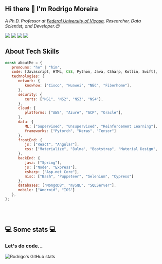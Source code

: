 ## Hi there 👋 I'm Rodrigo Moreira

<p><em>A Ph.D. Professor at <a href="https://www.ufv.br">Federal University of Viçosa</a>, Researcher, Data Scientist, and Developer.😊</br>
</em></p>

[![](https://img.shields.io/badge/LinkedIn-0077B5?style=for-the-badge&logo=linkedin&logoColor=white)](https://www.linkedin.com/in/moreirar/)
[![](https://img.shields.io/badge/Twitter-1DA1F2?style=for-the-badge&logo=twitter&logoColor=white)](https://twitter.com/moreira_r) 
[![](https://img.shields.io/badge/YouTube-FF0000?style=for-the-badge&logo=youtube&logoColor=white)](https://youtu.be/z0B-2YALdq4?si=TWBenE5NoYMg7tIU)
[![](https://img.shields.io/badge/orcid-A6CE39?style=for-the-badge&logo=orcid&logoColor=white)](https://orcid.org/0000-0002-9328-8618)


## About Tech Skills


```javascript
const aboutMe = {
   pronouns: "he" | "him",
   code: [Javascript, HTML, CSS, Python, Java, CSharp, Kotlin, Swift],
   technologies: {
      network: {
         knowhow: ["Cisco", "Huawei", "NEC", "Fiberhome"],
      },
      security: {
         certs: ["NS1", "NS2", "NS3", "NS4"],
      },
      cloud: {
         platforms: ["AWS", "Azure", "GCP", "Oracle"],
      },
      data: {
         ML: ["Supervised", "Unsupervised", "Reinforcement Learning"],
         frameworks: ["Pytorch", "Keras", "Tensor"]
      },
      frontEnd: {
         js: ["React", "Angular"],
         css: ["Materialize", "Bulma", "Bootstrap", "Material Design", "Semantic UI"]
      },
      backEnd: {
         java: ["Spring"],
         js: ["Node", "Express"],
         csharp: ["Asp.net Core"],
         misc: ["Bash", "Puppeteer", "Selenium", "Cypress"]
      },
      databases: ["MongoDB", "mySQL", "SQLServer"],
      mobile: ["Android", "IOS"]
   },
};
```
</br></br>
<h2>💻 Some stats 💻</h2>

### Let's do code...

![Rodrigo's GitHub stats](https://github-readme-stats.vercel.app/api?username=romoreira&show_icons=true&theme=dracula)
